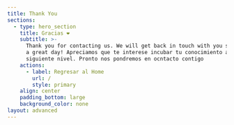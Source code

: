 ```yaml
---
title: Thank You
sections:
  - type: hero_section
    title: Gracias ❤
    subtitle: >-
      Thank you for contacting us. We will get back in touch with you soon. Have
      a great day! Apreciamos que te interese incubar tu conocimiento al
      siguiente nivel. Pronto nos pondremos en ocntacto contigo
    actions:
      - label: Regresar al Home
        url: /
        style: primary
    align: center
    padding_bottom: large
    background_color: none
layout: advanced
---
```

